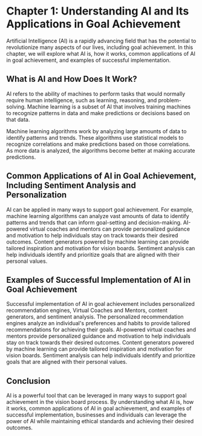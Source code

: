 Chapter 1: Understanding AI and Its Applications in Goal Achievement
====================================================================

Artificial Intelligence (AI) is a rapidly advancing field that has the potential to revolutionize many aspects of our lives, including goal achievement. In this chapter, we will explore what AI is, how it works, common applications of AI in goal achievement, and examples of successful implementation.

What is AI and How Does It Work?
--------------------------------

AI refers to the ability of machines to perform tasks that would normally require human intelligence, such as learning, reasoning, and problem-solving. Machine learning is a subset of AI that involves training machines to recognize patterns in data and make predictions or decisions based on that data.

Machine learning algorithms work by analyzing large amounts of data to identify patterns and trends. These algorithms use statistical models to recognize correlations and make predictions based on those correlations. As more data is analyzed, the algorithms become better at making accurate predictions.

Common Applications of AI in Goal Achievement, Including Sentiment Analysis and Personalization
-----------------------------------------------------------------------------------------------

AI can be applied in many ways to support goal achievement. For example, machine learning algorithms can analyze vast amounts of data to identify patterns and trends that can inform goal-setting and decision-making. AI-powered virtual coaches and mentors can provide personalized guidance and motivation to help individuals stay on track towards their desired outcomes. Content generators powered by machine learning can provide tailored inspiration and motivation for vision boards. Sentiment analysis can help individuals identify and prioritize goals that are aligned with their personal values.

Examples of Successful Implementation of AI in Goal Achievement
---------------------------------------------------------------

Successful implementation of AI in goal achievement includes personalized recommendation engines, Virtual Coaches and Mentors, content generators, and sentiment analysis. The personalized recommendation engines analyze an individual's preferences and habits to provide tailored recommendations for achieving their goals. AI-powered virtual coaches and mentors provide personalized guidance and motivation to help individuals stay on track towards their desired outcomes. Content generators powered by machine learning can provide tailored inspiration and motivation for vision boards. Sentiment analysis can help individuals identify and prioritize goals that are aligned with their personal values.

Conclusion
----------

AI is a powerful tool that can be leveraged in many ways to support goal achievement in the vision board process. By understanding what AI is, how it works, common applications of AI in goal achievement, and examples of successful implementation, businesses and individuals can leverage the power of AI while maintaining ethical standards and achieving their desired outcomes.
